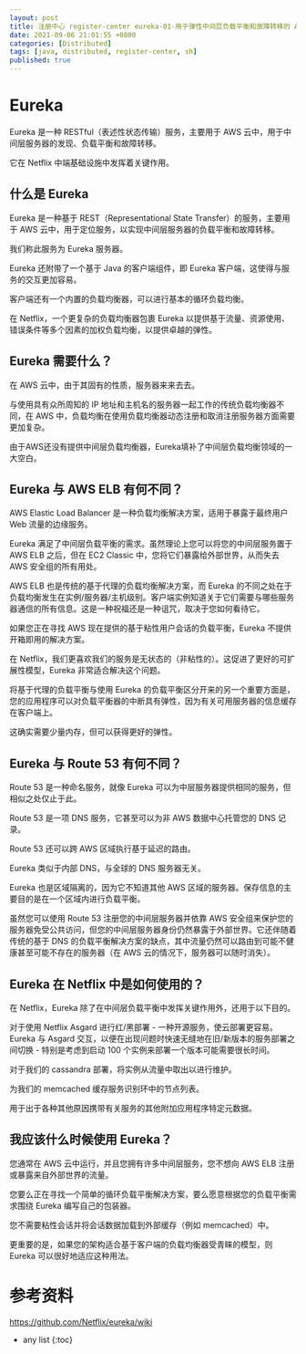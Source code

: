 ```yaml
---
layout: post
title: 注册中心 register-center eureka-01-用于弹性中间层负载平衡和故障转移的 AWS 服务注册表 入门介绍
date: 2021-09-06 21:01:55 +0800
categories: [Distributed]
tags: [java, distributed, register-center, sh]
published: true
---
```


# Eureka

Eureka 是一种 RESTful（表述性状态传输）服务，主要用于 AWS 云中，用于中间层服务器的发现、负载平衡和故障转移。 

它在 Netflix 中端基础设施中发挥着关键作用。

## 什么是 Eureka

Eureka 是一种基于 REST（Representational State Transfer）的服务，主要用于 AWS 云中，用于定位服务，以实现中间层服务器的负载平衡和故障转移。 

我们称此服务为 Eureka 服务器。 

Eureka 还附带了一个基于 Java 的客户端组件，即 Eureka 客户端，这使得与服务的交互更加容易。 

客户端还有一个内置的负载均衡器，可以进行基本的循环负载均衡。 

在 Netflix，一个更复杂的负载均衡器包裹 Eureka 以提供基于流量、资源使用、错误条件等多个因素的加权负载均衡，以提供卓越的弹性。

## Eureka 需要什么？

在 AWS 云中，由于其固有的性质，服务器来来去去。 

与使用具有众所周知的 IP 地址和主机名的服务器一起工作的传统负载均衡器不同，在 AWS 中，负载均衡在使用负载均衡器动态注册和取消注册服务器方面需要更加复杂。 

由于AWS还没有提供中间层负载均衡器，Eureka填补了中间层负载均衡领域的一大空白。

## Eureka 与 AWS ELB 有何不同？

AWS Elastic Load Balancer 是一种负载均衡解决方案，适用于暴露于最终用户 Web 流量的边缘服务。 

Eureka 满足了中间层负载平衡的需求。虽然理论上您可以将您的中间层服务置于 AWS ELB 之后，但在 EC2 Classic 中，您将它们暴露给外部世界，从而失去 AWS 安全组的所有用处。

AWS ELB 也是传统的基于代理的负载均衡解决方案，而 Eureka 的不同之处在于负载均衡发生在实例/服务器/主机级别。客户端实例知道关于它们需要与哪些服务器通信的所有信息。这是一种祝福还是一种诅咒，取决于您如何看待它。

如果您正在寻找 AWS 现在提供的基于粘性用户会话的负载平衡，Eureka 不提供开箱即用的解决方案。

在 Netflix，我们更喜欢我们的服务是无状态的（非粘性的）。这促进了更好的可扩展性模型，Eureka 非常适合解决这个问题。

将基于代理的负载平衡与使用 Eureka 的负载平衡区分开来的另一个重要方面是，您的应用程序可以对负载平衡器的中断具有弹性，因为有关可用服务器的信息缓存在客户端上。

这确实需要少量内存，但可以获得更好的弹性。

## Eureka 与 Route 53 有何不同？

Route 53 是一种命名服务，就像 Eureka 可以为中层服务器提供相同的服务，但相似之处仅止于此。 

Route 53 是一项 DNS 服务，它甚至可以为非 AWS 数据中心托管您的 DNS 记录。 

Route 53 还可以跨 AWS 区域执行基于延迟的路由。 

Eureka 类似于内部 DNS，与全球的 DNS 服务器无关。 

Eureka 也是区域隔离的，因为它不知道其他 AWS 区域的服务器。保存信息的主要目的是在一个区域内进行负载平衡。

虽然您可以使用 Route 53 注册您的中间层服务器并依靠 AWS 安全组来保护您的服务器免受公共访问，但您的中间层服务器身份仍然暴露于外部世界。它还伴随着传统的基于 DNS 的负载平衡解决方案的缺点，其中流量仍然可以路由到可能不健康甚至可能不存在的服务器（在 AWS 云的情况下，服务器可以随时消失）。

## Eureka 在 Netflix 中是如何使用的？

在 Netflix，Eureka 除了在中间层负载平衡中发挥关键作用外，还用于以下目的。

对于使用 Netflix Asgard 进行红/黑部署 - 一种开源服务，使云部署更容易。 Eureka 与 Asgard 交互，以便在出现问题时快速无缝地在旧/新版本的服务部署之间切换 - 特别是考虑到启动 100 个实例来部署一个版本可能需要很长时间。

对于我们的 cassandra 部署，将实例从流量中取出以进行维护。

为我们的 memcached 缓存服务识别环中的节点列表。

用于出于各种其他原因携带有关服务的其他附加应用程序特定元数据。

## 我应该什么时候使用 Eureka？

您通常在 AWS 云中运行，并且您拥有许多中间层服务，您不想向 AWS ELB 注册或暴露来自外部世界的流量。 

您要么正在寻找一个简单的循环负载平衡解决方案，要么愿意根据您的负载平衡需求围绕 Eureka 编写自己的包装器。 

您不需要粘性会话并将会话数据加载到外部缓存（例如 memcached）中。 

更重要的是，如果您的架构适合基于客户端的负载均衡器受青睐的模型，则 Eureka 可以很好地适应这种用法。

# 参考资料

https://github.com/Netflix/eureka/wiki

* any list
{:toc}